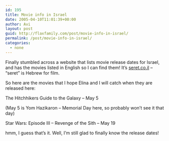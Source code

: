 ```yaml
---
id: 195
title: Movie info in Israel
date: 2005-04-10T11:01:39+00:00
author: Avi
layout: post
guid: http://flaxfamily.com/post/movie-info-in-israel/
permalink: /post/movie-info-in-israel/
categories:
  - none
---
```

Finally stumbled across a website that lists movie release dates for Israel, and has the movies listed in English so I can find them! It&#8217;s [seret.co.il](http://seret.co.il/) &#8211; &#8220;seret&#8221; is Hebrew for film.

So here are the movies that I hope Elina and I will catch when they are released here:

The Hitchhikers Guide to the Galaxy &#8211; May 5
  
(May 5 is Yom Hazikaron &#8211; Memorial Day here, so probably won&#8217;t see it that day)

Star Wars: Episode III &#8211; Revenge of the Sith &#8211; May 19

hmm, I guess that&#8217;s it. Well, I&#8217;m still glad to finally know the release dates!